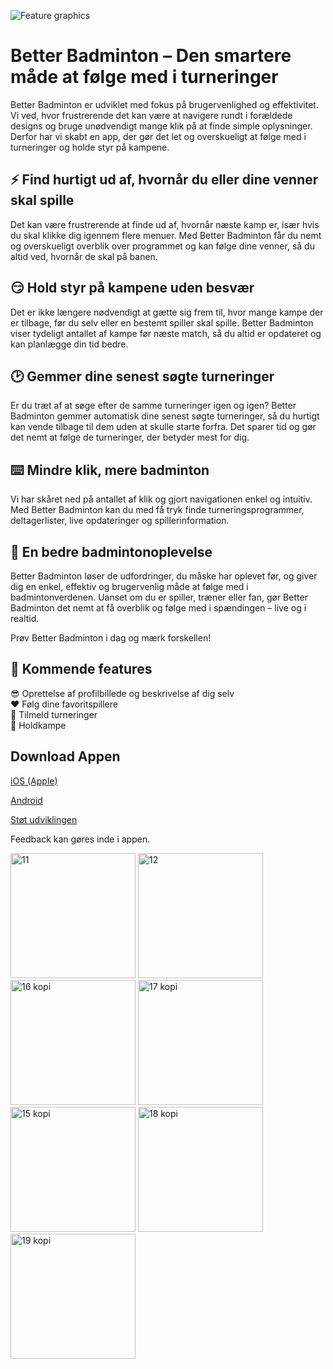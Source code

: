 <link rel="icon" href="https://github.com/user-attachments/assets/3330bb8d-ce86-479b-b9c9-ab9be15eb367">

![Feature graphics](https://github.com/user-attachments/assets/ba82f126-04e9-454a-8ce7-050d317791ed)


# Better Badminton – Den smartere måde at følge med i turneringer

Better Badminton er udviklet med fokus på brugervenlighed og effektivitet. Vi ved, hvor frustrerende det kan være at navigere rundt i forældede designs og bruge unødvendigt mange klik på at finde simple oplysninger. Derfor har vi skabt en app, der gør det let og overskueligt at følge med i turneringer og holde styr på kampene.

## ⚡️ Find hurtigt ud af, hvornår du eller dine venner skal spille
Det kan være frustrerende at finde ud af, hvornår næste kamp er, især hvis du skal klikke dig igennem flere menuer. Med Better Badminton får du nemt og overskueligt overblik over programmet og kan følge dine venner, så du altid ved, hvornår de skal på banen.

## 😏 Hold styr på kampene uden besvær
Det er ikke længere nødvendigt at gætte sig frem til, hvor mange kampe der er tilbage, før du selv eller en bestemt spiller skal spille. Better Badminton viser tydeligt antallet af kampe før næste match, så du altid er opdateret og kan planlægge din tid bedre.

## 🕑 Gemmer dine senest søgte turneringer
Er du træt af at søge efter de samme turneringer igen og igen? Better Badminton gemmer automatisk dine senest søgte turneringer, så du hurtigt kan vende tilbage til dem uden at skulle starte forfra. Det sparer tid og gør det nemt at følge de turneringer, der betyder mest for dig.

## ⌨️ Mindre klik, mere badminton
Vi har skåret ned på antallet af klik og gjort navigationen enkel og intuitiv. Med Better Badminton kan du med få tryk finde turneringsprogrammer, deltagerlister, live opdateringer og spillerinformation.

## 🤩 En bedre badmintonoplevelse
Better Badminton løser de udfordringer, du måske har oplevet før, og giver dig en enkel, effektiv og brugervenlig måde at følge med i badmintonverdenen. Uanset om du er spiller, træner eller fan, gør Better Badminton det nemt at få overblik og følge med i spændingen – live og i realtid.

Prøv Better Badminton i dag og mærk forskellen!

## 🥳 Kommende features
😎 Oprettelse af profilbillede og beskrivelse af dig selv <br>
❤️ Følg dine favoritspillere <br>
📝 Tilmeld turneringer <br>
🎒 Holdkampe

## Download Appen
[iOS (Apple)](https://apps.apple.com/us/app/better-badminton/id6742021070)

[Android](https://play.google.com/store/apps/details?id=dk.pinova.better_badminton&hl=en)

[Støt udviklingen](https://studio.buymeacoffee.com/dashboard)

Feedback kan gøres inde i appen.

<img src="https://github.com/user-attachments/assets/276289b5-c0bc-4597-871b-d60dd3476c10" alt="11" width="200">
<img src="https://github.com/user-attachments/assets/f47d447f-8a17-459a-b296-fad1205a6df6" alt="12" width="200">
<img src="https://github.com/user-attachments/assets/56f6b550-7228-4623-b686-0106b15dc1c3" alt="16 kopi" width="200">
<img src="https://github.com/user-attachments/assets/c2b931df-fdde-4e99-b405-467273450ab2" alt="17 kopi" width="200">
<img src="https://github.com/user-attachments/assets/32c26ba5-90be-46e7-bf2c-58e38bfb4cb9" alt="15 kopi" width="200">
<img src="https://github.com/user-attachments/assets/2dda240f-d67e-4bc8-a312-90e8c8788621" alt="18 kopi" width="200">
<img src="https://github.com/user-attachments/assets/d078a675-7639-4528-9423-9a699e944ba7" alt="19 kopi" width="200">

